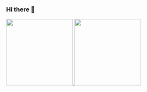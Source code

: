 ### Hi there 👋

<!--
**karana15/karana15** is a ✨ _special_ ✨ repository because its `README.md` (this file) appears on your GitHub profile.

Here are some ideas to get you started:

- 🔭 I’m currently working on ...
- 🌱 I’m currently learning ...
- 👯 I’m looking to collaborate on ...
- 🤔 I’m looking for help with ...
- 💬 Ask me about ...
- 📫 How to reach me: ...
- 😄 Pronouns: ...
- ⚡ Fun fact: ...
-->
<a href="https://github.com/karana15">
  <img height="180em" src="https://github-readme-stats.vercel.app/api?username=karana15&theme=buefy&show_icons=true" />
  <img height="180em" src="https://github-readme-stats.vercel.app/api/top-langs/?username=karana15&theme=buefy&layout=compact" />
</a>
